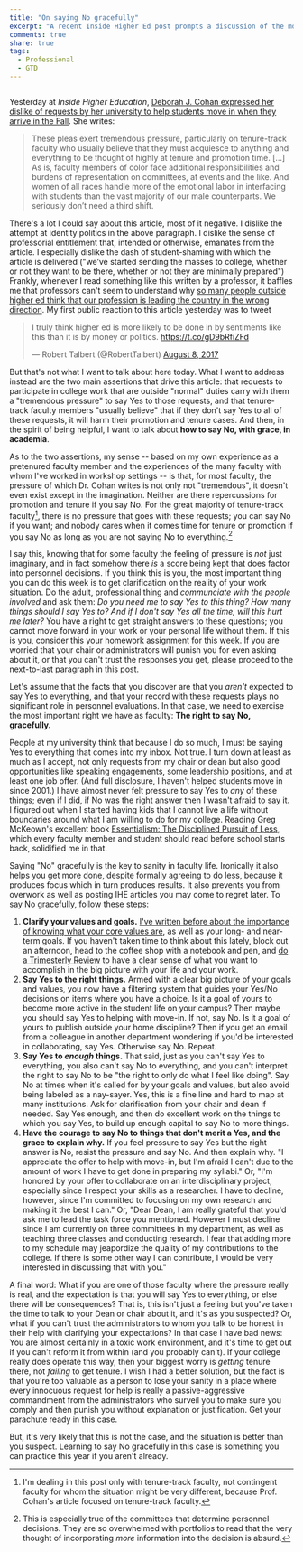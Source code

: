 ```yaml
---
title: "On saying No gracefully"
excerpt: "A recent Inside Higher Ed post prompts a discussion of the most basic right of every tenure-track faculty: The right to say no. How do you do it with grace?"
comments: true
share: true
tags:
  - Professional 
  - GTD
---
```

<img src="{{ site.url }}{{ site.baseurl }}/assets/images/2017-08-09/fence.jpg" alt="" class="full">

Yesterday at _Inside Higher Education_, [Deborah J. Cohan expressed her dislike of requests by her university to help students move in when they arrive in the Fall](https://www.insidehighered.com/advice/2017/08/08/downside-faculty-members-helping-students-move-essay). She writes: 

>These pleas exert tremendous pressure, particularly on tenure-track faculty who usually believe that they must acquiesce to anything and everything to be thought of highly at tenure and promotion time. [...] As is, faculty members of color face additional responsibilities and burdens of representation on committees, at events and the like. And women of all races handle more of the emotional labor in interfacing with students than the vast majority of our male counterparts. We seriously don’t need a third shift.

There's a lot I could say about this article, most of it negative. I dislike the attempt at identity politics in the above paragraph. I dislike the sense of professorial entitlement that, intended or otherwise, emanates from the article. I especially dislike the dash of student-shaming with which the article is delivered ("we’ve started sending the masses to college, whether or not they want to be there, whether or not they are minimally prepared")  Frankly, whenever I read something like this written by a professor, it baffles me that professors can't seem to understand why [so many people outside higher ed think that our profession is leading the country in the wrong direction](https://www.forbes.com/sites/niallmccarthy/2017/07/11/republicans-increasingly-say-higher-education-has-a-negative-impact-on-the-u-s-infographic/#76d780a5774c). My first public reaction to this article yesterday was to tweet

<blockquote class="twitter-tweet" data-cards="hidden" data-lang="en"><p lang="en" dir="ltr">I truly think higher ed is more likely to be done in by sentiments like this than it is by money or politics. <a href="https://t.co/gD9bRfiZFd">https://t.co/gD9bRfiZFd</a></p>&mdash; Robert Talbert (@RobertTalbert) <a href="https://twitter.com/RobertTalbert/status/895020414111449088">August 8, 2017</a></blockquote>
<script async src="//platform.twitter.com/widgets.js" charset="utf-8"></script>

But that's not what I want to talk about here today. What I want to address instead are the two main assertions that drive this article: that requests to participate in college work that are outside "normal" duties carry with them a "tremendous pressure" to say Yes to those requests, and that tenure-track faculty members "usually believe" that if they don't say Yes to all of these requests, it will harm their promotion and tenure cases. And then, in the spirit of being helpful, I want to talk about __how to say No, with grace, in academia__. 

As to the two assertions, my sense -- based on my own experience as a pretenured faculty member and the experiences of the many faculty with whom I've worked in workshop settings -- is that, for most faculty, the pressure of which Dr. Cohan writes is not only not "tremendous", it doesn't even exist except in the imagination. Neither are there repercussions for promotion and tenure if you say No. For the great majority of tenure-track faculty[^1], there is no pressure that goes with these requests; you can say No if you want; and  nobody cares when it comes time for tenure or promotion if you say No as long as you are not saying No to everything.[^2]

[^1]: I'm dealing in this post only with tenure-track faculty, not contingent faculty for whom the situation might be very different, because Prof. Cohan's article focused on tenure-track faculty. 

[^2]: This is especially true of the committees that determine personnel decisions. They are so overwhelmed with portfolios to read that the very thought of incorporating _more_ information into the decision is absurd. 

I say this, knowing that for some faculty the feeling of pressure is _not_ just imaginary, and in fact somehow there _is_ a score being kept that does factor into personnel decisions. If you think this is you, the most important thing you can do this week is to get clarification on the reality of your work situation. Do the adult, professional thing and _communciate with the people involved_ and ask them: _Do you need me to say Yes to this thing? How many things should I say Yes to? And if I don't say Yes all the time, will this hurt me later?_ You have a right to get straight answers to these questions; you cannot move forward in your work or your personal life without them. If this is you, consider this your homework assignment for this week. If you are worried that your chair or administrators will punish you for even asking about it, or that you can't trust the responses you get, please proceed to the next-to-last paragraph in this post. 

Let's assume that the facts that you discover are that you _aren't_ expected to say Yes to everything, and that your record with these requests plays no significant role in personnel evaluations. In that case, we need to exercise the most important right we have as faculty: __The right to say No, gracefully.__ 

People at my university think that because I do so much, I must be saying Yes to everything that comes into my inbox. Not true. I turn down at least as much as I accept, not only requests from my chair or dean but also good opportunities like speaking engagements, some leadership positions, and at least one job offer. (And full disclosure, I haven't helped students move in since 2001.) I have almost never felt pressure to say Yes to _any_ of these things; even if I did, if No was the right answer then I wasn't afraid to say it. I figured out when I started having kids that I cannot live a life without boundaries around what I am willing to do for my college. Reading Greg McKeown's excellent book [Essentialism: The Disciplined Pursuit of Less](http://gregmckeown.com/book/), which every faculty member and student should read before school starts back, solidified me in that. 

Saying "No" gracefully is the key to sanity in faculty life. Ironically it also helps you get more done, despite formally agreeing to do less, because it produces focus which in turn produces results. It also prevents you from overwork as well as posting IHE articles you may come to regret later. To say No gracefully, follow these steps: 

1. __Clarify your values and goals.__ [I've written before about the importance of knowing what your core values are](http://rtalbert.org/blog/2016/gtd-for-academics-engaging-system), as well as your long- and near-term goals. If you haven't taken time to think about this lately, block out an afternoon, head to the coffee shop with a notebook and pen, and [do a Trimesterly Review](http://rtalbert.org/trimesterly-review/) to have a clear sense of what you want to accomplish in the big picture with your life and your work. 
2. __Say Yes to the right things.__ Armed with a clear big picture of your goals and values, you now have a filtering system that guides your Yes/No decisions on items where you have a choice. Is it a goal of yours to become more active in the student life on your campus? Then maybe you should say Yes to helping with move-in. If not, say No. Is it a goal of yours to publish outside your home discipline? Then if you get an email from a colleague in another department wondering if you'd be interested in collaborating, say Yes. Otherwise say No. Repeat.
3. __Say Yes to _enough_ things.__ That said, just as you can't say Yes to everything, you also can't say No to everything, and you can't interpret the right to say No to be "the right to only do what I feel like doing". Say No at times when it's called for by your goals and values, but also avoid being labeled as a nay-sayer. Yes, this is a fine line and hard to map at many institutions. Ask for clarification from your chair and dean if needed. Say Yes enough, and then do excellent work on the things to which you say Yes, to build up enough capital to say No to more things. 
4. __Have the courage to say No to things that don't merit a Yes, and the grace to explain why.__ If you feel pressure to say Yes but the right answer is No, resist the pressure and say No. And then explain why. "I appreciate the offer to help with move-in, but I'm afraid I can't due to the amount of work I have to get done in preparing my syllabi." Or, "I'm honored by your offer to collaborate on an interdisciplinary project, especially since I respect your skills as a researcher. I have to decline, however, since I'm committed to focusing on my own research and making it the best I can." Or, "Dear Dean, I am really grateful that you'd ask me to lead the task force you mentioned. However I must decline since I am currently on three committees in my department, as well as teaching three classes and conducting research. I fear that adding more to my schedule may jeapordize the quality of my contributions to the college. If there is some other way I can contribute, I would be very interested in discussing that with you." 

A final word: What if you are one of those faculty where the pressure really is real, and the expectation is that you will say Yes to everything, or else there will be consequences? That is, this isn't just a feeling but you've taken the time to talk to your Dean or chair about it, and it's as you suspected? Or, what if you can't trust the administrators to whom you talk to be honest in their help with clarifying your expectations? In that case I have bad news: You are almost certainly in a toxic work environment, and it's time to get out if you can't reform it from within (and you probably can't). If your college really does operate this way, then your biggest worry is _getting_ tenure there, not _failing_ to get tenure. I wish I had a better solution, but the fact is that you're too valuable as a person to lose your sanity in a place where every innocuous request for help is really a passive-aggressive commandment from the administrators who surveil you to make sure you comply and then punish you without explanation or justification. Get your parachute ready in this case. 

But, it's very likely that this is not the case, and the situation is better than you suspect. Learning to say No gracefully in this case is something you can practice this year if you aren't already.
